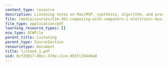 ```yaml
---
content_type: resource
description: Listening notes on Max/MSP, synthesis, algorithm, and process.
file: /media/courses/21m-361-composing-with-computers-i-electronic-music-composition-spring-2008/6cf29017d0cc37dac1ce855fc1944da0_listen4_1.pdf
file_type: application/pdf
learning_resource_types: []
ocw_type: OCWFile
parent_title: Listening
parent_type: CourseSection
resourcetype: Document
title: listen4_1.pdf
uid: 6cf29017-d0cc-37da-c1ce-855fc1944da0
---
```

